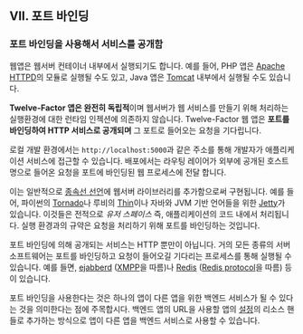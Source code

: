 ## VII. 포트 바인딩
### 포트 바인딩을 사용해서 서비스를 공개함

웹앱은 웹서버 컨테이너 내부에서 실행되기도 합니다. 예를 들어, PHP 앱은 [Apache HTTPD](http://httpd.apache.org/)의 모듈로 실행될 수도 있고, Java 앱은 [Tomcat](http://tomcat.apache.org/) 내부에서 실행될 수도 있습니다. 

**Twelve-Factor 앱은 완전히 독립적**이며 웹서버가 웹 서비스를 만들기 위해 처리하는 실행환경에 대한 런타임 인젝션에 의존하지 않습니다. Twelve-Factor 웹 앱은 **포트를 바인딩하여 HTTP 서비스로 공개되며** 그 포트로 들어오는 요청을 기다립니다. 

로컬 개발 환경에서는 `http://localhost:5000`과 같은 주소를 통해 개발자가 애플리케이션 서비스에 접근할 수 있습니다. 배포에서는 라우팅 레이어가 외부에 공개된 호스트명으로 들어온 요청을 포트에 바인딩된 웹 프로세스에 전달 합니다. 

이는 일반적으로 [종속선 선언](./dependencies)에 웹서버 라이브러리를 추가함으로써 구현됩니다. 예를 들어, 파이썬의 [Tornado](http://www.tornadoweb.org/)나 루비의 [Thin](https://github.com/macournoyer/thin)이나 자바와 JVM 기반 언어들을 위한 [Jetty](http://www.eclipse.org/jetty/)가 있습니다. 이것들은 전적으로 *유저 스페이스* 즉, 애플리케이션의 코드 내에서 처리됩니다. 실행 환경과의 규약은 요청을 처리하기 위해 포트를 바인딩하는 것입니다. 

포트 바인딩에 의해 공개되는 서비스는 HTTP 뿐만이 아닙니다. 거의 모든 종류의 서버 소프트웨어는 포트를 바인딩하고 요청이 들어오길 기다리는 프로세스를 통해 실행될 수 있습니다. 예를 들면, [ejabberd](http://www.ejabberd.im/) ([XMPP](http://xmpp.org/)을 따름)나 [Redis](http://redis.io/) ([Redis protocol](http://redis.io/topics/protocol)을 따름) 등이 있습니다.

포트 바인딩을 사용한다는 것은 하나의 앱이 다른 앱을 위한 백엔드 서비스가 될 수 있다는 것을 의미한다는 점에 주목합시다. 백엔드 앱의 URL을 사용할 앱의 [설정](./config)의 리소스 핸들로 추가하는 방식으로 앱이 다른 앱을 백엔드 서비스로 사용할 수 있습니다.
